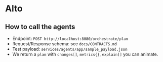 # Alto

## How to call the agents

- Endpoint: `POST http://localhost:8080/orchestrate/plan`
- Request/Response schema: see `docs/CONTRACTS.md`
- Test payload: `services/agents/app/sample_payload.json`
- We return a `plan` with `changes[]`, `metrics{}`, `explain[]` you can animate.